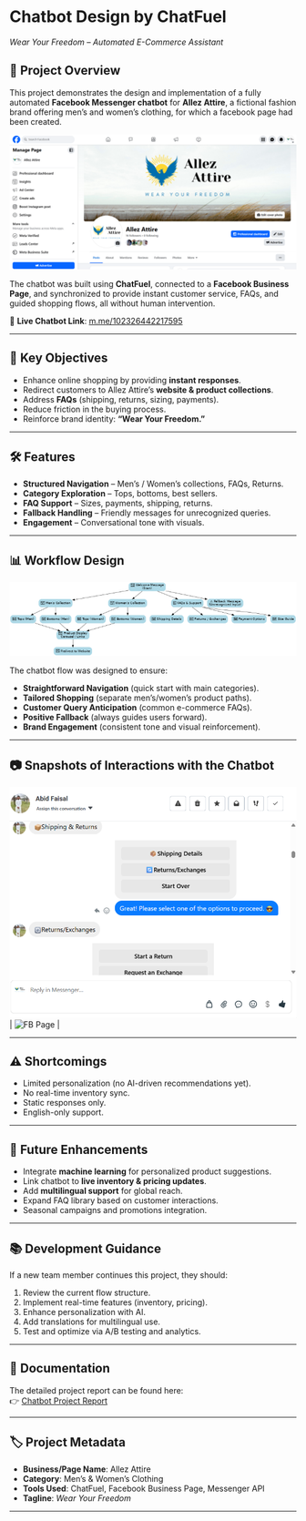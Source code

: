 # Chatbot Design by ChatFuel
*Wear Your Freedom – Automated E-Commerce Assistant*

## 📌 Project Overview  
This project demonstrates the design and implementation of a fully automated **Facebook Messenger chatbot** for **Allez Attire**, a fictional fashion brand offering men’s and women’s clothing, for which a facebook page had been created.

![Facebook Business Page - Allez Attire](facebook_business_page_creation.png) 


The chatbot was built using **ChatFuel**, connected to a **Facebook Business Page**, and synchronized to provide instant customer service, FAQs, and guided shopping flows, all without human intervention.  

🔗 **Live Chatbot Link**: [m.me/102326442217595](https://m.me/102326442217595)  

---

## 🎯 Key Objectives  
- Enhance online shopping by providing **instant responses**.  
- Redirect customers to Allez Attire’s **website & product collections**.  
- Address **FAQs** (shipping, returns, sizing, payments).  
- Reduce friction in the buying process.  
- Reinforce brand identity: **“Wear Your Freedom.”**  

---

## 🛠️ Features  
- **Structured Navigation** – Men’s / Women’s collections, FAQs, Returns.  
- **Category Exploration** – Tops, bottoms, best sellers.  
- **FAQ Support** – Sizes, payments, shipping, returns.  
- **Fallback Handling** – Friendly messages for unrecognized queries.  
- **Engagement** – Conversational tone with visuals.  

---

## 📊 Workflow Design  

![Workflow](workflow.png)  

The chatbot flow was designed to ensure:  
- **Straightforward Navigation** (quick start with main categories).  
- **Tailored Shopping** (separate men’s/women’s product paths).  
- **Customer Query Anticipation** (common e-commerce FAQs).  
- **Positive Fallback** (always guides users forward).  
- **Brand Engagement** (consistent tone and visual reinforcement).  

---

## 📷 Snapshots of Interactions with the Chatbot

![](snapshot.1.png) | ![FB Page](screenshots/Screenshot6.png) |

---

## ⚠️ Shortcomings  
- Limited personalization (no AI-driven recommendations yet).  
- No real-time inventory sync.  
- Static responses only.  
- English-only support.  

---

## 🚀 Future Enhancements  
- Integrate **machine learning** for personalized product suggestions.  
- Link chatbot to **live inventory & pricing updates**.  
- Add **multilingual support** for global reach.  
- Expand FAQ library based on customer interactions.  
- Seasonal campaigns and promotions integration.  

---

## 📚 Development Guidance  
If a new team member continues this project, they should:  
1. Review the current flow structure.  
2. Implement real-time features (inventory, pricing).  
3. Enhance personalization with AI.  
4. Add translations for multilingual use.  
5. Test and optimize via A/B testing and analytics.  

---

## 📄 Documentation  
The detailed project report can be found here:  
👉 [Chatbot Project Report](docs/chatbot_report.pdf)  

---

## 🏷️ Project Metadata  
- **Business/Page Name**: Allez Attire  
- **Category**: Men’s & Women’s Clothing  
- **Tools Used**: ChatFuel, Facebook Business Page, Messenger API  
- **Tagline**: *Wear Your Freedom*  

---
